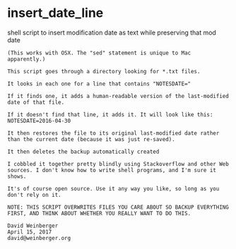 # insert_date_line
shell script to insert modification date as text while preserving that mod date

	(This works with OSX. The "sed" statement is unique to Mac apparently.)

	This script goes through a directory looking for *.txt files.

	It looks in each one for a line that contains "NOTESDATE="

	If it finds one, it adds a human-readable version of the last-modified date of that file.

	If it doesn't find that line, it adds it. It will look like this: NOTESDATE=2016-04-30

	It then restores the file to its original last-modified date rather than the current date (because it was just re-saved).

	It then deletes the backup automatically created

	I cobbled it together pretty blindly using Stackoverflow and other Web sources. I don't know how to write shell programs, and I'm sure it shows.

	It's of course open source. Use it any way you like, so long as you don't rely on it.

	NOTE: THIS SCRIPT OVERWRITES FILES YOU CARE ABOUT SO BACKUP EVERYTHING FIRST, AND THINK ABOUT WHETHER YOU REALLY WANT TO DO THIS.

	David Weinberger
	April 15, 2017
	david@weinberger.org

